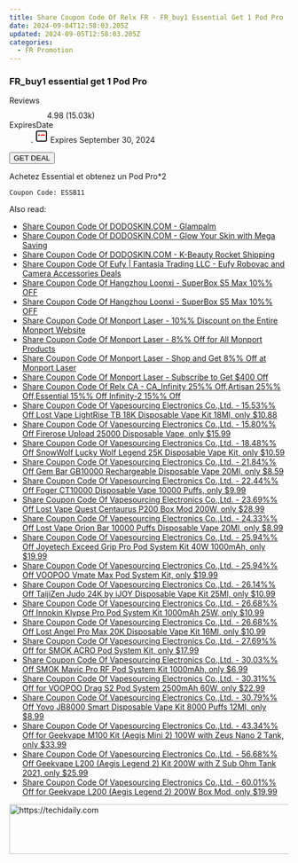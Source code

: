 ```yaml
---
title: Share Coupon Code Of Relx FR - FR_buy1 Essential Get 1 Pod Pro
date: 2024-09-04T12:58:03.205Z
updated: 2024-09-05T12:58:03.205Z
categories:
  - FR Promotion
---
```



<main class="px-4 py-6 sm:p-6 md:px-8 md:py-10">
  <div class="mx-auto grid max-w-4xl grid-cols-1">
    <div class="relative col-start-1 row-start-1 flex flex-col-reverse rounded-lg bg-gradient-to-t from-black/75 via-black/0 p-3 sm:row-start-2 sm:bg-none sm:p-0 lg:row-start-1">
      <h3 class="mt-1 text-lg font-semibold text-white sm:text-slate-900 md:text-2xl dark:sm:text-white">FR_buy1 essential get 1 Pod Pro</h3>
    </div>
        <dl class="row-start-2 mt-4 flex items-center text-xs font-medium sm:row-start-3 sm:mt-1 md:mt-2.5 lg:row-start-2">
      <dt class="sr-only">Reviews</dt>
      <dd class="flex items-center text-indigo-600 dark:text-indigo-400">
        <svg width="24" height="24" fill="none" aria-hidden="true" class="mr-1 stroke-current dark:stroke-indigo-500">
          <path d="m12 5 2 5h5l-4 4 2.103 5L12 16l-5.103 3L9 14l-4-4h5l2-5Z" stroke-width="2" stroke-linecap="round" stroke-linejoin="round" />
        </svg>
        <span>4.98 <span class="font-normal text-slate-400">(15.03k)</span></span>
      </dd>
      <dt class="sr-only">ExpiresDate</dt>
      <dd class="flex items-center">
        <svg width="2" height="2" aria-hidden="true" fill="currentColor" class="mx-3 text-slate-300">
          <circle cx="1" cy="1" r="1" />
        </svg>
        <svg width="24" height="24" viewBox="0 0 24 24" fill="none" stroke="currentColor" stroke-width="2">
          <rect x="3" y="3" width="18" height="18" rx="2" fill="#fff" />
          <path d="M6 10L18 10" stroke="red" stroke-width="2" fill="none" />
          <path d="M10 6L10 18" stroke="#fff" stroke-width="2" fill="none" />
        </svg>
        Expires September 30, 2024      </dd>
    </dl>
    <div class="col-start-1 row-start-3 mt-4 self-center sm:col-start-2 sm:row-span-2 sm:row-start-2 sm:mt-0 lg:col-start-1 lg:row-start-3 lg:row-end-4 lg:mt-6">
      <button type="button" onClick="javascript:window.open(decodeURIComponent('https%3A%2F%2Fwww.shareasale.com%2Fu.cfm%3Fd%3D1120298%26m%3D92020%26u%3D4338022'), '_blank');void(0);" class="rounded-lg bg-red-600 px-3 py-2 text-sm font-medium leading-6 text-white">
       GET DEAL
      </button>
    </div>
    <p class="col-start-1 mt-4 text-sm leading-6 sm:col-span-2 lg:col-span-1 lg:row-start-4 lg:mt-6 dark:text-slate-400">Achetez Essential et obtenez un Pod Pro*2 
</p>
    <p class="mt-4">
      <code class="bg-purple-900 p-4 text-sm font-bold text-white" onClick="javascript:window.open(decodeURIComponent('https%3A%2F%2Fwww.shareasale.com%2Fu.cfm%3Fd%3D1120298%26m%3D92020%26u%3D4338022'), '_blank');void(0);">Coupon Code: <span class="bg-green-500 p-2 rounded tracking-widest">ESSB11</span></code>
    </p>
  </div>
</main>
<span class="atpl-alsoreadstyle">Also read:</span>
<div><ul>
<li><a href="https://coupons.techidaily.com/coupon-1116087-share-151407-sale/"><u>Share Coupon Code Of DODOSKIN.COM - Glampalm</u></a></li>
<li><a href="https://coupons.techidaily.com/coupon-1115869-share-151407-sale/"><u>Share Coupon Code Of DODOSKIN.COM - Glow Your Skin with Mega Saving</u></a></li>
<li><a href="https://coupons.techidaily.com/coupon-1115868-share-151407-sale/"><u>Share Coupon Code Of DODOSKIN.COM - K-Beauty Rocket Shipping</u></a></li>
<li><a href="https://coupons.techidaily.com/coupon-1116686-share-115200-sale/"><u>Share Coupon Code Of Eufy | Fantasia Trading LLC - Eufy Robovac and Camera Accessories Deals</u></a></li>
<li><a href="https://coupons.techidaily.com/coupon-1116766-share-155620-sale/"><u>Share Coupon Code Of Hangzhou Loonxi - SuperBox S5 Max 10%% OFF</u></a></li>
<li><a href="https://coupons.techidaily.com/coupon-1116767-share-155620-sale/"><u>Share Coupon Code Of Hangzhou Loonxi - SuperBox S5 Max 10%% OFF</u></a></li>
<li><a href="https://coupons.techidaily.com/coupon-1114909-share-156160-sale/"><u>Share Coupon Code Of Monport Laser - 10%% Discount on the Entire Monport Website</u></a></li>
<li><a href="https://coupons.techidaily.com/coupon-1114928-share-156160-sale/"><u>Share Coupon Code Of Monport Laser - 8%% Off for All Monport Products</u></a></li>
<li><a href="https://coupons.techidaily.com/coupon-1114929-share-156160-sale/"><u>Share Coupon Code Of Monport Laser - Shop and Get 8%% Off at Monport Laser</u></a></li>
<li><a href="https://coupons.techidaily.com/coupon-1114894-share-156160-sale/"><u>Share Coupon Code Of Monport Laser - Subscribe to Get $400 Off</u></a></li>
<li><a href="https://coupons.techidaily.com/coupon-1114899-share-92020-sale/"><u>Share Coupon Code Of Relx CA - CA_Infinity 25%% Off,Artisan 25%% Off,Essential 15%% Off Infinity-2 15%% Off</u></a></li>
<li><a href="https://coupons.techidaily.com/coupon-1094185-share-90958-sale/"><u>Share Coupon Code Of Vapesourcing Electronics Co.,Ltd. - 15.53%% Off Lost Vape LightRise TB 18K Disposable Vape Kit 18Ml, only $10.88</u></a></li>
<li><a href="https://coupons.techidaily.com/coupon-1115874-share-90958-sale/"><u>Share Coupon Code Of Vapesourcing Electronics Co.,Ltd. - 15.80%% Off Firerose Upload 25000 Disposable Vape, only $15.99</u></a></li>
<li><a href="https://coupons.techidaily.com/coupon-1113416-share-90958-sale/"><u>Share Coupon Code Of Vapesourcing Electronics Co.,Ltd. - 18.48%% Off SnowWolf Lucky Wolf Legend 25K Disposable Vape Kit, only $10.59</u></a></li>
<li><a href="https://coupons.techidaily.com/coupon-1081320-share-90958-sale/"><u>Share Coupon Code Of Vapesourcing Electronics Co.,Ltd. - 21.84%% Off Gem Bar GB10000 Rechargeable Disposable Vape 20Ml, only $8.59</u></a></li>
<li><a href="https://coupons.techidaily.com/coupon-1083471-share-90958-sale/"><u>Share Coupon Code Of Vapesourcing Electronics Co.,Ltd. - 22.44%% Off Foger CT10000 Disposable Vape 10000 Puffs, only $9.99</u></a></li>
<li><a href="https://coupons.techidaily.com/coupon-1115291-share-90958-sale/"><u>Share Coupon Code Of Vapesourcing Electronics Co.,Ltd. - 23.69%% Off Lost Vape Quest Centaurus P200 Box Mod 200W, only $28.99</u></a></li>
<li><a href="https://coupons.techidaily.com/coupon-1078004-share-90958-sale/"><u>Share Coupon Code Of Vapesourcing Electronics Co.,Ltd. - 24.33%% Off Lost Vape Orion Bar 10000 Puffs Disposable Vape 20Ml, only $8.99</u></a></li>
<li><a href="https://coupons.techidaily.com/coupon-1114872-share-90958-sale/"><u>Share Coupon Code Of Vapesourcing Electronics Co.,Ltd. - 25.94%% Off Joyetech Exceed Grip Pro Pod System Kit 40W 1000mAh, only $19.99</u></a></li>
<li><a href="https://coupons.techidaily.com/coupon-1116332-share-90958-sale/"><u>Share Coupon Code Of Vapesourcing Electronics Co.,Ltd. - 25.94%% Off VOOPOO Vmate Max Pod System Kit, only $19.99</u></a></li>
<li><a href="https://coupons.techidaily.com/coupon-1099629-share-90958-sale/"><u>Share Coupon Code Of Vapesourcing Electronics Co.,Ltd. - 26.14%% Off TaijiZen Judo 24K by iJOY Disposable Vape Kit 25Ml, only $10.99</u></a></li>
<li><a href="https://coupons.techidaily.com/coupon-1117095-share-90958-sale/"><u>Share Coupon Code Of Vapesourcing Electronics Co.,Ltd. - 26.68%% Off Innokin Klypse Pro Pod System Kit 1000mAh 25W, only $10.99</u></a></li>
<li><a href="https://coupons.techidaily.com/coupon-1095489-share-90958-sale/"><u>Share Coupon Code Of Vapesourcing Electronics Co.,Ltd. - 26.68%% Off Lost Angel Pro Max 20K Disposable Vape Kit 16Ml, only $10.99</u></a></li>
<li><a href="https://coupons.techidaily.com/coupon-767142-share-90958-sale/"><u>Share Coupon Code Of Vapesourcing Electronics Co.,Ltd. - 27.69%% Off for SMOK ACRO Pod System Kit, only $17.99</u></a></li>
<li><a href="https://coupons.techidaily.com/coupon-1115870-share-90958-sale/"><u>Share Coupon Code Of Vapesourcing Electronics Co.,Ltd. - 30.03%% Off SMOK Mavic Pro RF Pod System Kit 1000mAh, only $6.99</u></a></li>
<li><a href="https://coupons.techidaily.com/coupon-1067719-share-90958-sale/"><u>Share Coupon Code Of Vapesourcing Electronics Co.,Ltd. - 30.31%% Off for VOOPOO Drag S2 Pod System 2500mAh 60W, only $22.99</u></a></li>
<li><a href="https://coupons.techidaily.com/coupon-1079071-share-90958-sale/"><u>Share Coupon Code Of Vapesourcing Electronics Co.,Ltd. - 30.79%% Off Yovo JB8000 Smart Disposable Vape Kit 8000 Puffs 12Ml, only $8.99</u></a></li>
<li><a href="https://coupons.techidaily.com/coupon-829868-share-90958-sale/"><u>Share Coupon Code Of Vapesourcing Electronics Co.,Ltd. - 43.34%% Off for Geekvape M100 Kit (Aegis Mini 2) 100W with Zeus Nano 2 Tank, only $33.99</u></a></li>
<li><a href="https://coupons.techidaily.com/coupon-794855-share-90958-sale/"><u>Share Coupon Code Of Vapesourcing Electronics Co.,Ltd. - 56.68%% Off Geekvape L200 (Aegis Legend 2) Kit 200W with Z Sub Ohm Tank 2021, only $25.99</u></a></li>
<li><a href="https://coupons.techidaily.com/coupon-794856-share-90958-sale/"><u>Share Coupon Code Of Vapesourcing Electronics Co.,Ltd. - 60.01%% Off for Geekvape L200 (Aegis Legend 2) 200W Box Mod, only $19.99</u></a></li>
</ul></div>

<ins class="adsbygoogle"
      style="display:block"
      data-ad-client="ca-pub-7571918770474297"
      data-ad-slot="8358498916"
      data-ad-format="auto"
      data-full-width-responsive="true"></ins>
<!-- affiliate ads begin -->
<a href="https://imp.i357552.net/c/5597632/1006793/11832" target="_top" id="1006793">
  <img src="//a.impactradius-go.com/display-ad/11832-1006793" border="0" alt="https://techidaily.com" width="728" height="90"/>
</a>
<img height="0" width="0" src="https://imp.i357552.net/i/5597632/1006793/11832" style="position:absolute;visibility:hidden;" border="0" />
<!-- affiliate ads end -->